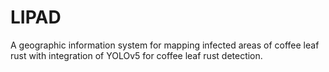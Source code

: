# LIPAD
A geographic information system for mapping infected areas of coffee leaf rust with integration of YOLOv5 for coffee leaf rust detection.
